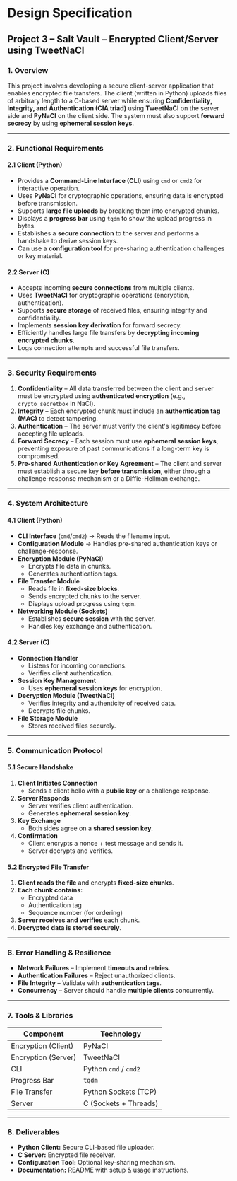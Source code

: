 # **Design Specification**  

## **Project 3 – Salt Vault – Encrypted Client/Server using TweetNaCl**  

### **1. Overview**  

This project involves developing a secure client-server application that enables encrypted file transfers. The client (written in Python) uploads files of arbitrary length to a C-based server while ensuring **Confidentiality, Integrity, and Authentication (CIA triad)** using **TweetNaCl** on the server side and **PyNaCl** on the client side. The system must also support **forward secrecy** by using **ephemeral session keys**.  

---

### **2. Functional Requirements**  

#### **2.1 Client (Python)**

- Provides a **Command-Line Interface (CLI)** using `cmd` or `cmd2` for interactive operation.
- Uses **PyNaCl** for cryptographic operations, ensuring data is encrypted before transmission.
- Supports **large file uploads** by breaking them into encrypted chunks.
- Displays a **progress bar** using `tqdm` to show the upload progress in bytes.
- Establishes a **secure connection** to the server and performs a handshake to derive session keys.
- Can use a **configuration tool** for pre-sharing authentication challenges or key material.

#### **2.2 Server (C)**

- Accepts incoming **secure connections** from multiple clients.
- Uses **TweetNaCl** for cryptographic operations (encryption, authentication).
- Supports **secure storage** of received files, ensuring integrity and confidentiality.
- Implements **session key derivation** for forward secrecy.
- Efficiently handles large file transfers by **decrypting incoming encrypted chunks**.
- Logs connection attempts and successful file transfers.

---

### **3. Security Requirements**

1. **Confidentiality** – All data transferred between the client and server must be encrypted using **authenticated encryption** (e.g., `crypto_secretbox` in NaCl).
2. **Integrity** – Each encrypted chunk must include an **authentication tag (MAC)** to detect tampering.
3. **Authentication** – The server must verify the client's legitimacy before accepting file uploads.
4. **Forward Secrecy** – Each session must use **ephemeral session keys**, preventing exposure of past communications if a long-term key is compromised.
5. **Pre-shared Authentication or Key Agreement** – The client and server must establish a secure key **before transmission**, either through a challenge-response mechanism or a Diffie-Hellman exchange.

---

### **4. System Architecture**

#### **4.1 Client (Python)**

- **CLI Interface** (`cmd`/`cmd2`) → Reads the filename input.
- **Configuration Module** → Handles pre-shared authentication keys or challenge-response.
- **Encryption Module (PyNaCl)**
  - Encrypts file data in chunks.
  - Generates authentication tags.
- **File Transfer Module**
  - Reads file in **fixed-size blocks**.
  - Sends encrypted chunks to the server.
  - Displays upload progress using `tqdm`.
- **Networking Module (Sockets)**
  - Establishes **secure session** with the server.
  - Handles key exchange and authentication.

#### **4.2 Server (C)**

- **Connection Handler**
  - Listens for incoming connections.
  - Verifies client authentication.
- **Session Key Management**
  - Uses **ephemeral session keys** for encryption.
- **Decryption Module (TweetNaCl)**
  - Verifies integrity and authenticity of received data.
  - Decrypts file chunks.
- **File Storage Module**
  - Stores received files securely.

---

### **5. Communication Protocol**

#### **5.1 Secure Handshake**

1. **Client Initiates Connection**  
   - Sends a client hello with a **public key** or a challenge response.
2. **Server Responds**  
   - Server verifies client authentication.
   - Generates **ephemeral session key**.
3. **Key Exchange**  
   - Both sides agree on a **shared session key**.
4. **Confirmation**  
   - Client encrypts a nonce + test message and sends it.
   - Server decrypts and verifies.

#### **5.2 Encrypted File Transfer**

1. **Client reads the file** and encrypts **fixed-size chunks**.
2. **Each chunk contains:**
   - Encrypted data
   - Authentication tag
   - Sequence number (for ordering)
3. **Server receives and verifies** each chunk.
4. **Decrypted data is stored securely**.

---

### **6. Error Handling & Resilience**

- **Network Failures** – Implement **timeouts and retries**.
- **Authentication Failures** – Reject unauthorized clients.
- **File Integrity** – Validate with **authentication tags**.
- **Concurrency** – Server should handle **multiple clients** concurrently.

---

### **7. Tools & Libraries**

| Component         | Technology |
|------------------|------------|
| Encryption (Client) | PyNaCl |
| Encryption (Server) | TweetNaCl |
| CLI | Python `cmd` / `cmd2` |
| Progress Bar | `tqdm` |
| File Transfer | Python Sockets (TCP) |
| Server | C (Sockets + Threads) |

---

### **8. Deliverables**

- **Python Client:** Secure CLI-based file uploader.
- **C Server:** Encrypted file receiver.
- **Configuration Tool:** Optional key-sharing mechanism.
- **Documentation:** README with setup & usage instructions.
